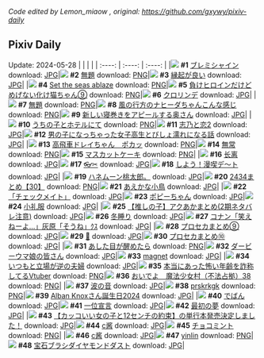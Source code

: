 *Code edited by Lemon_miaow , original: https://github.com/gxywy/pixiv-daily*
## Pixiv Daily 
Update: 2024-05-28
|      |      |      |
| :----: | :----: | :----: |
|![](https://pximg.lemonmiaow.xyz/c/240x480/img-master/img/2024/05/26/00/12/59/119050273_p0_master1200.jpg) **#1** [ブレミシャイン](https://www.pixiv.net/artworks/119050273) download: [JPG](https://pximg.lemonmiaow.xyz/img-original/img/2024/05/26/00/12/59/119050273_p0.jpg)|![](https://pximg.lemonmiaow.xyz/c/240x480/img-master/img/2024/05/26/00/45/40/119051368_p0_master1200.jpg) **#2** [無題](https://www.pixiv.net/artworks/119051368) download: [PNG](https://pximg.lemonmiaow.xyz/img-original/img/2024/05/26/00/45/40/119051368_p0.png)|![](https://pximg.lemonmiaow.xyz/c/240x480/img-master/img/2024/05/26/19/15/46/119072728_p0_master1200.jpg) **#3** [縁起が良い](https://www.pixiv.net/artworks/119072728) download: [JPG](https://pximg.lemonmiaow.xyz/img-original/img/2024/05/26/19/15/46/119072728_p0.jpg)|
|![](https://pximg.lemonmiaow.xyz/c/240x480/img-master/img/2024/05/26/02/29/37/119052985_p0_master1200.jpg) **#4** [Set the seas ablaze](https://www.pixiv.net/artworks/119052985) download: [PNG](https://pximg.lemonmiaow.xyz/img-original/img/2024/05/26/02/29/37/119052985_p0.png)|![](https://pximg.lemonmiaow.xyz/c/240x480/img-master/img/2024/05/26/00/00/54/119049615_p0_master1200.jpg) **#5** [負けヒロインだけどめげない化け猫ちゃん⑨](https://www.pixiv.net/artworks/119049615) download: [PNG](https://pximg.lemonmiaow.xyz/img-original/img/2024/05/26/00/00/54/119049615_p0.png)|![](https://pximg.lemonmiaow.xyz/c/240x480/img-master/img/2024/05/26/12/02/41/119062392_p0_master1200.jpg) **#6** [クロリンデ](https://www.pixiv.net/artworks/119062392) download: [JPG](https://pximg.lemonmiaow.xyz/img-original/img/2024/05/26/12/02/41/119062392_p0.jpg)|
|![](https://pximg.lemonmiaow.xyz/c/240x480/img-master/img/2024/05/26/00/44/20/119051330_p0_master1200.jpg) **#7** [無題](https://www.pixiv.net/artworks/119051330) download: [PNG](https://pximg.lemonmiaow.xyz/img-original/img/2024/05/26/00/44/20/119051330_p0.png)|![](https://pximg.lemonmiaow.xyz/c/240x480/img-master/img/2024/05/26/01/00/43/119051805_p0_master1200.jpg) **#8** [風の行方のナヒーダちゃんこんな感じ](https://www.pixiv.net/artworks/119051805) download: [PNG](https://pximg.lemonmiaow.xyz/img-original/img/2024/05/26/01/00/43/119051805_p0.png)|![](https://pximg.lemonmiaow.xyz/c/240x480/img-master/img/2024/05/26/00/07/45/119050061_p0_master1200.jpg) **#9** [新しい寝巻きをアピールする奥さん](https://www.pixiv.net/artworks/119050061) download: [JPG](https://pximg.lemonmiaow.xyz/img-original/img/2024/05/26/00/07/45/119050061_p0.jpg)|
|![](https://pximg.lemonmiaow.xyz/c/240x480/img-master/img/2024/05/26/00/12/38/119050261_p0_master1200.jpg) **#10** [うちの子とホテルにて](https://www.pixiv.net/artworks/119050261) download: [PNG](https://pximg.lemonmiaow.xyz/img-original/img/2024/05/26/00/12/38/119050261_p0.png)|![](https://pximg.lemonmiaow.xyz/c/240x480/img-master/img/2024/05/26/00/06/49/119050020_p0_master1200.jpg) **#11** [志乃と恋2](https://www.pixiv.net/artworks/119050020) download: [JPG](https://pximg.lemonmiaow.xyz/img-original/img/2024/05/26/00/06/49/119050020_p0.jpg)|![](https://pximg.lemonmiaow.xyz/c/240x480/img-master/img/2024/05/26/00/01/02/119049641_p0_master1200.jpg) **#12** [男の子になっちゃった女子高生とびしょ濡れになる話](https://www.pixiv.net/artworks/119049641) download: [JPG](https://pximg.lemonmiaow.xyz/img-original/img/2024/05/26/00/01/02/119049641_p0.jpg)|
|![](https://pximg.lemonmiaow.xyz/c/240x480/img-master/img/2024/05/26/04/20/42/119055420_p0_master1200.jpg) **#13** [高飛車ドレイちゃん　ポカッ](https://www.pixiv.net/artworks/119055420) download: [PNG](https://pximg.lemonmiaow.xyz/img-original/img/2024/05/26/04/20/42/119055420_p0.png)|![](https://pximg.lemonmiaow.xyz/c/240x480/img-master/img/2024/05/27/00/00/27/119083349_p0_master1200.jpg) **#14** [無常](https://www.pixiv.net/artworks/119083349) download: [PNG](https://pximg.lemonmiaow.xyz/img-original/img/2024/05/27/00/00/27/119083349_p0.png)|![](https://pximg.lemonmiaow.xyz/c/240x480/img-master/img/2024/05/27/20/30/03/119104603_p0_master1200.jpg) **#15** [マスカットケーキ](https://www.pixiv.net/artworks/119104603) download: [PNG](https://pximg.lemonmiaow.xyz/img-original/img/2024/05/27/20/30/03/119104603_p0.png)|
|![](https://pximg.lemonmiaow.xyz/c/240x480/img-master/img/2024/05/26/17/19/29/119069380_p0_master1200.jpg) **#16** [长离](https://www.pixiv.net/artworks/119069380) download: [JPG](https://pximg.lemonmiaow.xyz/img-original/img/2024/05/26/17/19/29/119069380_p0.jpg)|![](https://pximg.lemonmiaow.xyz/c/240x480/img-master/img/2024/05/26/23/46/49/119082708_p0_master1200.jpg) **#17** [👓✂](https://www.pixiv.net/artworks/119082708) download: [JPG](https://pximg.lemonmiaow.xyz/img-original/img/2024/05/26/23/46/49/119082708_p0.jpg)|![](https://pximg.lemonmiaow.xyz/c/240x480/img-master/img/2024/05/27/00/01/19/119083500_p0_master1200.jpg) **#18** [しよう！漫喫デ～ト](https://www.pixiv.net/artworks/119083500) download: [JPG](https://pximg.lemonmiaow.xyz/img-original/img/2024/05/27/00/01/19/119083500_p0.jpg)|
|![](https://pximg.lemonmiaow.xyz/c/240x480/img-master/img/2024/05/26/21/27/33/119077308_p0_master1200.jpg) **#19** [ハネムーン桃太郎。](https://www.pixiv.net/artworks/119077308) download: [JPG](https://pximg.lemonmiaow.xyz/img-original/img/2024/05/26/21/27/33/119077308_p0.jpg)|![](https://pximg.lemonmiaow.xyz/c/240x480/img-master/img/2024/05/27/21/39/03/119106998_p0_master1200.jpg) **#20** [2434まとめ【30】](https://www.pixiv.net/artworks/119106998) download: [PNG](https://pximg.lemonmiaow.xyz/img-original/img/2024/05/27/21/39/03/119106998_p0.png)|![](https://pximg.lemonmiaow.xyz/c/240x480/img-master/img/2024/05/27/00/00/10/119083266_p0_master1200.jpg) **#21** [あえかな小鳥](https://www.pixiv.net/artworks/119083266) download: [JPG](https://pximg.lemonmiaow.xyz/img-original/img/2024/05/27/00/00/10/119083266_p0.jpg)|
|![](https://pximg.lemonmiaow.xyz/c/240x480/img-master/img/2024/05/26/00/00/20/119049481_p0_master1200.jpg) **#22** [「チェックメイト」](https://www.pixiv.net/artworks/119049481) download: [JPG](https://pximg.lemonmiaow.xyz/img-original/img/2024/05/26/00/00/20/119049481_p0.jpg)|![](https://pximg.lemonmiaow.xyz/c/240x480/img-master/img/2024/05/26/01/27/15/119052464_p0_master1200.jpg) **#23** [ポピーちゃん](https://www.pixiv.net/artworks/119052464) download: [JPG](https://pximg.lemonmiaow.xyz/img-original/img/2024/05/26/01/27/15/119052464_p0.jpg)|![](https://pximg.lemonmiaow.xyz/c/240x480/img-master/img/2024/05/26/23/27/00/119081970_p0_master1200.jpg) **#24** [小礼服](https://www.pixiv.net/artworks/119081970) download: [JPG](https://pximg.lemonmiaow.xyz/img-original/img/2024/05/26/23/27/00/119081970_p0.jpg)|
|![](https://pximg.lemonmiaow.xyz/c/240x480/img-master/img/2024/05/26/23/20/23/119081729_p0_master1200.jpg) **#25** [【推しの子】アクあかまとめ(2期ネタバレ注意)](https://www.pixiv.net/artworks/119081729) download: [JPG](https://pximg.lemonmiaow.xyz/img-original/img/2024/05/26/23/20/23/119081729_p0.jpg)|![](https://pximg.lemonmiaow.xyz/c/240x480/img-master/img/2024/05/26/19/42/07/119073479_p0_master1200.jpg) **#26** [冬睡り](https://www.pixiv.net/artworks/119073479) download: [JPG](https://pximg.lemonmiaow.xyz/img-original/img/2024/05/26/19/42/07/119073479_p0.jpg)|![](https://pximg.lemonmiaow.xyz/c/240x480/img-master/img/2024/05/26/12/29/57/119062938_p0_master1200.jpg) **#27** [コナン「笑えねーよ…」灰原「そうね」ｸｽ](https://www.pixiv.net/artworks/119062938) download: [JPG](https://pximg.lemonmiaow.xyz/img-original/img/2024/05/26/12/29/57/119062938_p0.jpg)|
|![](https://pximg.lemonmiaow.xyz/c/240x480/img-master/img/2024/05/27/22/27/35/119108713_p0_master1200.jpg) **#28** [プロセカまとめ⑨](https://www.pixiv.net/artworks/119108713) download: [JPG](https://pximg.lemonmiaow.xyz/img-original/img/2024/05/27/22/27/35/119108713_p0.jpg)|![](https://pximg.lemonmiaow.xyz/c/240x480/img-master/img/2024/05/26/00/00/51/119049605_p0_master1200.jpg) **#29** [🖤](https://www.pixiv.net/artworks/119049605) download: [JPG](https://pximg.lemonmiaow.xyz/img-original/img/2024/05/26/00/00/51/119049605_p0.jpg)|![](https://pximg.lemonmiaow.xyz/c/240x480/img-master/img/2024/05/27/23/02/25/119111004_p0_master1200.jpg) **#30** [プロセカまとめ⑩](https://www.pixiv.net/artworks/119111004) download: [JPG](https://pximg.lemonmiaow.xyz/img-original/img/2024/05/27/23/02/25/119111004_p0.jpg)|
|![](https://pximg.lemonmiaow.xyz/c/240x480/img-master/img/2024/05/26/21/44/50/119077943_p0_master1200.jpg) **#31** [あした目が醒めたら](https://www.pixiv.net/artworks/119077943) download: [PNG](https://pximg.lemonmiaow.xyz/img-original/img/2024/05/26/21/44/50/119077943_p0.png)|![](https://pximg.lemonmiaow.xyz/c/240x480/img-master/img/2024/05/26/01/06/10/119051948_p0_master1200.jpg) **#32** [ダービーウマ娘の皆さん](https://www.pixiv.net/artworks/119051948) download: [JPG](https://pximg.lemonmiaow.xyz/img-original/img/2024/05/26/01/06/10/119051948_p0.jpg)|![](https://pximg.lemonmiaow.xyz/c/240x480/img-master/img/2024/05/27/18/00/04/119100508_p0_master1200.jpg) **#33** [magnet](https://www.pixiv.net/artworks/119100508) download: [JPG](https://pximg.lemonmiaow.xyz/img-original/img/2024/05/27/18/00/04/119100508_p0.jpg)|
|![](https://pximg.lemonmiaow.xyz/c/240x480/img-master/img/2024/05/27/00/08/33/119083904_p0_master1200.jpg) **#34** [いつもと立場が逆の夫婦](https://www.pixiv.net/artworks/119083904) download: [JPG](https://pximg.lemonmiaow.xyz/img-original/img/2024/05/27/00/08/33/119083904_p0.jpg)|![](https://pximg.lemonmiaow.xyz/c/240x480/img-master/img/2024/05/26/20/16/18/119074692_p0_master1200.jpg) **#35** [本当にあった怖い年齢を詐称してるVtuber](https://www.pixiv.net/artworks/119074692) download: [PNG](https://pximg.lemonmiaow.xyz/img-original/img/2024/05/26/20/16/18/119074692_p0.png)|![](https://pximg.lemonmiaow.xyz/c/240x480/img-master/img/2024/05/26/17/00/23/119068838_p0_master1200.jpg) **#36** [おいでよ　魔法少女村（不法占拠）38](https://www.pixiv.net/artworks/119068838) download: [PNG](https://pximg.lemonmiaow.xyz/img-original/img/2024/05/26/17/00/23/119068838_p0.png)|
|![](https://pximg.lemonmiaow.xyz/c/240x480/img-master/img/2024/05/26/00/00/25/119049502_p0_master1200.jpg) **#37** [波の音](https://www.pixiv.net/artworks/119049502) download: [JPG](https://pximg.lemonmiaow.xyz/img-original/img/2024/05/26/00/00/25/119049502_p0.jpg)|![](https://pximg.lemonmiaow.xyz/c/240x480/img-master/img/2024/05/26/06/34/42/119049672_p0_master1200.jpg) **#38** [prskrkgk](https://www.pixiv.net/artworks/119049672) download: [PNG](https://pximg.lemonmiaow.xyz/img-original/img/2024/05/26/06/34/42/119049672_p0.png)|![](https://pximg.lemonmiaow.xyz/c/240x480/img-master/img/2024/05/27/21/29/49/119106629_p0_master1200.jpg) **#39** [Alban Knoxさん誕生日2024](https://www.pixiv.net/artworks/119106629) download: [JPG](https://pximg.lemonmiaow.xyz/img-original/img/2024/05/27/21/29/49/119106629_p0.jpg)|
|![](https://pximg.lemonmiaow.xyz/c/240x480/img-master/img/2024/05/26/18/58/23/119072119_p0_master1200.jpg) **#40** [でばん](https://www.pixiv.net/artworks/119072119) download: [JPG](https://pximg.lemonmiaow.xyz/img-original/img/2024/05/26/18/58/23/119072119_p0.jpg)|![](https://pximg.lemonmiaow.xyz/c/240x480/img-master/img/2024/05/26/00/06/34/119050008_p0_master1200.jpg) **#41** [一位宣言](https://www.pixiv.net/artworks/119050008) download: [JPG](https://pximg.lemonmiaow.xyz/img-original/img/2024/05/26/00/06/34/119050008_p0.jpg)|![](https://pximg.lemonmiaow.xyz/c/240x480/img-master/img/2024/05/26/17/09/09/119069098_p0_master1200.jpg) **#42** [最初の夢](https://www.pixiv.net/artworks/119069098) download: [JPG](https://pximg.lemonmiaow.xyz/img-original/img/2024/05/26/17/09/09/119069098_p0.jpg)|
|![](https://pximg.lemonmiaow.xyz/c/240x480/img-master/img/2024/05/27/12/00/14/119094305_p0_master1200.jpg) **#43** [【カッコいい女の子と12センチの約束】の単行本発売決定しました！](https://www.pixiv.net/artworks/119094305) download: [JPG](https://pximg.lemonmiaow.xyz/img-original/img/2024/05/27/12/00/14/119094305_p0.jpg)|![](https://pximg.lemonmiaow.xyz/c/240x480/img-master/img/2024/05/27/17/24/00/119099716_p0_master1200.jpg) **#44** [c酱](https://www.pixiv.net/artworks/119099716) download: [JPG](https://pximg.lemonmiaow.xyz/img-original/img/2024/05/27/17/24/00/119099716_p0.jpg)|![](https://pximg.lemonmiaow.xyz/c/240x480/img-master/img/2024/05/26/19/52/32/119073792_p0_master1200.jpg) **#45** [チョコミント](https://www.pixiv.net/artworks/119073792) download: [PNG](https://pximg.lemonmiaow.xyz/img-original/img/2024/05/26/19/52/32/119073792_p0.png)|
|![](https://pximg.lemonmiaow.xyz/c/240x480/img-master/img/2024/05/27/17/24/46/119099731_p0_master1200.jpg) **#46** [c酱](https://www.pixiv.net/artworks/119099731) download: [JPG](https://pximg.lemonmiaow.xyz/img-original/img/2024/05/27/17/24/46/119099731_p0.jpg)|![](https://pximg.lemonmiaow.xyz/c/240x480/img-master/img/2024/05/26/18/33/39/119071465_p0_master1200.jpg) **#47** [yinlin](https://www.pixiv.net/artworks/119071465) download: [PNG](https://pximg.lemonmiaow.xyz/img-original/img/2024/05/26/18/33/39/119071465_p0.png)|![](https://pximg.lemonmiaow.xyz/c/240x480/img-master/img/2024/05/26/20/18/49/119074777_p0_master1200.jpg) **#48** [宝石ブラシダイヤモンドダスト](https://www.pixiv.net/artworks/119074777) download: [JPG](https://pximg.lemonmiaow.xyz/img-original/img/2024/05/26/20/18/49/119074777_p0.jpg)|

